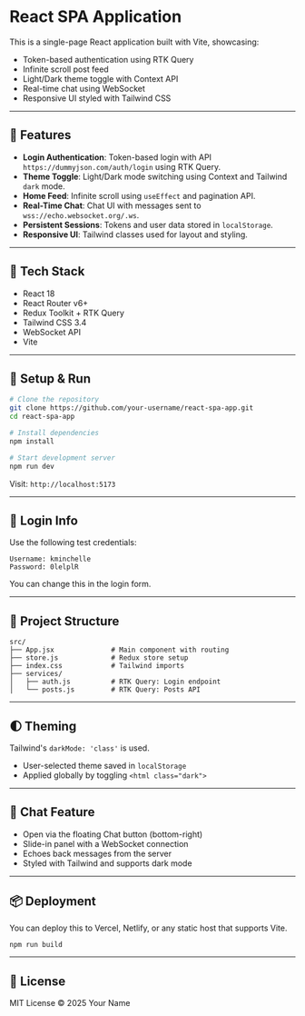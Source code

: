 # React SPA Application

This is a single-page React application built with Vite, showcasing:

- Token-based authentication using RTK Query
- Infinite scroll post feed
- Light/Dark theme toggle with Context API
- Real-time chat using WebSocket
- Responsive UI styled with Tailwind CSS

---

## 🚀 Features

- **Login Authentication**: Token-based login with API `https://dummyjson.com/auth/login` using RTK Query.
- **Theme Toggle**: Light/Dark mode switching using Context and Tailwind `dark` mode.
- **Home Feed**: Infinite scroll using `useEffect` and pagination API.
- **Real-Time Chat**: Chat UI with messages sent to `wss://echo.websocket.org/.ws`.
- **Persistent Sessions**: Tokens and user data stored in `localStorage`.
- **Responsive UI**: Tailwind classes used for layout and styling.

---

## 🧱 Tech Stack

- React 18
- React Router v6+
- Redux Toolkit + RTK Query
- Tailwind CSS 3.4
- WebSocket API
- Vite

---

## 🔧 Setup & Run

```bash
# Clone the repository
git clone https://github.com/your-username/react-spa-app.git
cd react-spa-app

# Install dependencies
npm install

# Start development server
npm run dev
```

Visit: `http://localhost:5173`

---

## 🛂 Login Info

Use the following test credentials:

```
Username: kminchelle
Password: 0lelplR
```

You can change this in the login form.

---

## 📁 Project Structure

```
src/
├── App.jsx              # Main component with routing
├── store.js             # Redux store setup
├── index.css            # Tailwind imports
├── services/
│   ├── auth.js          # RTK Query: Login endpoint
│   └── posts.js         # RTK Query: Posts API
```

---

## 🌓 Theming

Tailwind's `darkMode: 'class'` is used.

- User-selected theme saved in `localStorage`
- Applied globally by toggling `<html class="dark">`

---

## 💬 Chat Feature

- Open via the floating Chat button (bottom-right)
- Slide-in panel with a WebSocket connection
- Echoes back messages from the server
- Styled with Tailwind and supports dark mode

---

## 📦 Deployment

You can deploy this to Vercel, Netlify, or any static host that supports Vite.

```bash
npm run build
```

---

## 📜 License

MIT License © 2025 Your Name
